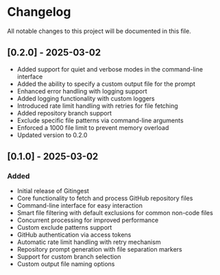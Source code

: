 # Changelog

All notable changes to this project will be documented in this file.

## [0.2.0] - 2025-03-02
- Added support for quiet and verbose modes in the command-line interface
- Added the ability to specify a custom output file for the prompt
- Enhanced error handling with logging support
- Added logging functionality with custom loggers
- Introduced rate limit handling with retries for file fetching
- Added repository branch support
- Exclude specific file patterns via command-line arguments
- Enforced a 1000 file limit to prevent memory overload
- Updated version to 0.2.0

## [0.1.0] - 2025-03-02

### Added
- Initial release of Gitingest
- Core functionality to fetch and process GitHub repository files
- Command-line interface for easy interaction
- Smart file filtering with default exclusions for common non-code files
- Concurrent processing for improved performance
- Custom exclude patterns support
- GitHub authentication via access tokens
- Automatic rate limit handling with retry mechanism
- Repository prompt generation with file separation markers
- Support for custom branch selection
- Custom output file naming options